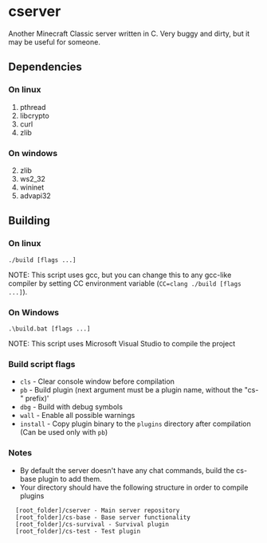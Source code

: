 # cserver
Another Minecraft Classic server written in C. Very buggy and dirty, but it may be useful for someone.

## Dependencies

### On linux
1. pthread
2. libcrypto
3. curl
4. zlib

### On windows
2. zlib
3. ws2_32
4. wininet
5. advapi32

## Building

### On linux
``./build [flags ...]``

NOTE: This script uses gcc, but you can change this to any gcc-like compiler by setting CC environment variable (``CC=clang ./build [flags ...]``).

### On Windows
``.\build.bat [flags ...]``

NOTE: This script uses Microsoft Visual Studio to compile the project

### Build script flags
* ``cls`` - Clear console window before compilation
* ``pb`` - Build plugin (next argument must be a plugin name, without the "cs-" prefix)'
* ``dbg`` - Build with debug symbols
* ``wall`` - Enable all possible warnings
* ``install`` - Copy plugin binary to the ``plugins`` directory after compilation (Can be used only with ``pb``)

### Notes
* By default the server doesn't have any chat commands, build the cs-base plugin to add them.
* Your directory should have the following structure in order to compile plugins
```
  [root_folder]/cserver - Main server repository
  [root_folder]/cs-base - Base server functionality
  [root_folder]/cs-survival - Survival plugin
  [root_folder]/cs-test - Test plugin
```
